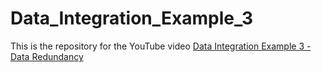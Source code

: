 # Data_Integration_Example_3
This is the repository for the YouTube video [Data Integration Example 3 - Data Redundancy](https://youtu.be/5uiD197dJQg)
